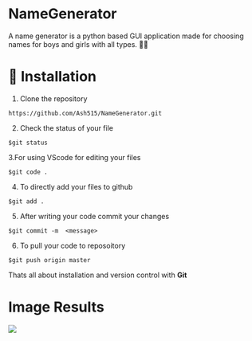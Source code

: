 # NameGenerator
A name generator is a python based GUI application made for choosing names for boys and girls with all types. 👦👧

# 🚀&nbsp;Installation 
1. Clone the repository 
```
https://github.com/Ash515/NameGenerator.git
```
2. Check the status of your file 
```
$git status
```

3.For using VScode for editing your files 
```
$git code .
```
4. To directly add your files to github
```
$git add .
```
5. After writing your code commit your changes 
```
$git commit -m  <message>
```
6. To pull your code to reposoitory
```
$git push origin master
```
Thats all about installation and version control with **Git**

# Image Results
<img src="./images results/image1.png">

